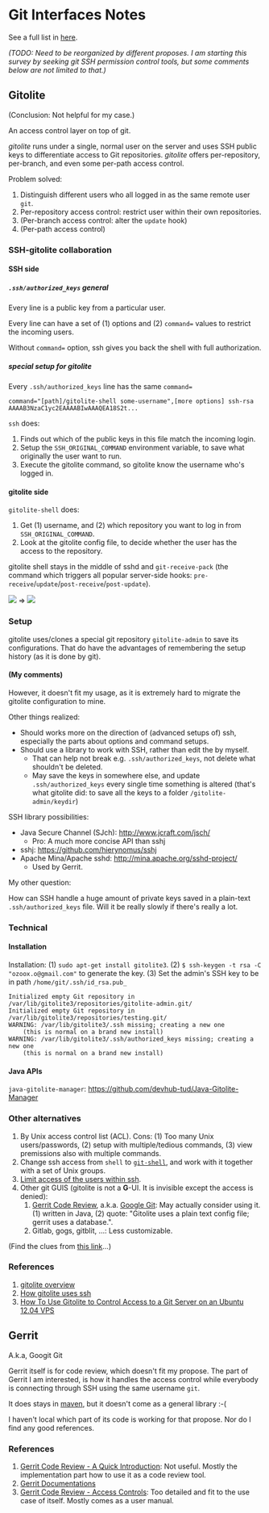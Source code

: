 # Git Interfaces Notes

See a full list in [here](https://git.wiki.kernel.org/index.php/InterfacesFrontendsAndTools).

*(TODO: Need to be reorganized by different proposes. I am starting this survey by seeking git SSH permission control tools, but some comments below are not limited to that.)*

## Gitolite

(Conclusion: Not helpful for my case.)

An access control layer on top of git.

*gitolite* runs under a single, normal user on the server and uses SSH public keys to differentiate access to Git repositories. *gitolite* offers per-repository, per-branch, and even some per-path access control.

Problem solved:

1. Distinguish different users who all logged in as the same remote user `git`.
1. Per-repository access control: restrict user within their own repositories.
1. (Per-branch access control: alter the `update` hook)
1. (Per-path access control)

### SSH-gitolite collaboration

#### SSH side

##### `.ssh/authorized_keys` general

Every line is a public key from a particular user.

Every line can have a set of (1) options and (2) `command=` values to restrict the incoming users.

Without `command=` option, ssh gives you back the shell with full authorization.

##### special setup for gitolite

Every `.ssh/authorized_keys` line has the same `command=`

```
command="[path]/gitolite-shell some-username",[more options] ssh-rsa AAAAB3NzaC1yc2EAAAABIwAAAQEA18S2t...
```

`ssh` does:

1. Finds out which of the public keys in this file match the incoming login.
2. Setup the `SSH_ORIGINAL_COMMAND` environment variable, to save what originally the user want to run.
3. Execute the gitolite command, so gitolite know the username who's logged in.

#### gitolite side

`gitolite-shell` does:

1. Get (1) username, and (2) which repository you want to log in from `SSH_ORIGINAL_COMMAND`.
2. Look at the gitolite config file, to decide whether the user has the access to the repository.

gitolite shell stays in the middle of sshd and `git-receive-pack` (the command which triggers all popular server-side hooks: `pre-receive`/`update`/`post-receive`/`post-update`).

![](http://gitolite.com/gitolite/ov01.png "") => ![](http://gitolite.com/gitolite/ov02.png "")

### Setup

gitolite uses/clones a special git repository `gitolite-admin` to save its configurations. That do have the advantages of remembering the setup history (as it is done by git).

#### (My comments)

However, it doesn't fit my usage, as it is extremely hard to migrate the gitolite configuration to mine.

Other things realized:

+ Should works more on the direction of (advanced setups of) ssh, especially the parts about options and command setups.
+ Should use a library to work with SSH, rather than edit the by myself.
    + That can help not break e.g. `.ssh/authorized_keys`, not delete what shouldn't be deleted.
    + May save the keys in somewhere else, and update `.ssh/authorized_keys` every single time something is altered (that's what gitolite did: to save all the keys to a folder `/gitolite-admin/keydir`)

SSH library possibilities:

+ Java Secure Channel (SJch): http://www.jcraft.com/jsch/
    + Pro: A much more concise API than sshj
+ sshj: https://github.com/hierynomus/sshj
+ Apache Mina/Apache sshd: http://mina.apache.org/sshd-project/
    + Used by Gerrit.

My other question:

How can SSH handle a huge amount of private keys saved in a plain-text `.ssh/authorized_keys` file. Will it be really slowly if there's really a lot.

### Technical

#### Installation

Installation: (1) `sudo apt-get install gitolite3`. (2) `$ ssh-keygen -t rsa -C "ozoox.o@gmail.com"` to generate the key. (3) Set the admin's SSH key to be in path `/home/git/.ssh/id_rsa.pub_`

```
Initialized empty Git repository in /var/lib/gitolite3/repositories/gitolite-admin.git/
Initialized empty Git repository in /var/lib/gitolite3/repositories/testing.git/
WARNING: /var/lib/gitolite3/.ssh missing; creating a new one
    (this is normal on a brand new install)
WARNING: /var/lib/gitolite3/.ssh/authorized_keys missing; creating a new one
    (this is normal on a brand new install)
```

#### Java APIs

`java-gitolite-manager`: https://github.com/devhub-tud/Java-Gitolite-Manager

### Other alternatives

1. By Unix access control list (ACL). Cons: (1) Too many Unix users/passwords, (2) setup with multiple/tedious commands, (3) view premissions also with multiple commands.
1. Change ssh access from `shell` to [`git-shell`](https://git-scm.com/docs/git-shell), and work with it together with a set of Unix groups.
1. [Limit access of the users within ssh](https://prefetch.net/blog/index.php/2006/09/05/limiting-access-to-openssh-directives/).
1. Other git GUIS (gitolite is not a **G**-UI. It is invisible except the access is denied):
    1. [Gerrit Code Review](https://gerrit.googlesource.com/), a.k.a. [Google Git](https://gerrit.googlesource.com/): May actually consider using it.   (1) written in Java, (2) quote: "Gitolite uses a plain text config file; gerrit uses a database.".
    1. Gitlab, gogs, gitblit, ...: Less customizable.

(Find the clues from [this link](https://serverfault.com/questions/170048/create-ssh-user-with-limited-privileges-to-only-use-git-repository)...)

### References

1. [gitolite overview](http://gitolite.com/gitolite/overview/)
1. [How gitolite uses ssh](http://gitolite.com/gitolite/glssh/index.html)
1. [How To Use Gitolite to Control Access to a Git Server on an Ubuntu 12.04 VPS ](https://www.digitalocean.com/community/tutorials/how-to-use-gitolite-to-control-access-to-a-git-server-on-an-ubuntu-12-04-vps)

## Gerrit

A.k.a, Googit Git

Gerrit itself is for code review, which doesn't fit my propose. The part of Gerrit I am interested, is how it handles the access control while everybody is connecting through SSH using the same username `git`.

It does stays in [maven](https://mvnrepository.com/artifact/com.google.gerrit), but it doesn't come as a general library :-(

I haven't local which part of its code is working for that propose. Nor do I find any good references.

### References

1. [Gerrit Code Review - A Quick Introduction](https://review.openstack.org/Documentation/intro-quick.html): Not useful. Mostly the implementation part how to use it as a code review tool.
1. [Gerrit Documentations](https://gerrit-documentation.storage.googleapis.com/Documentation/2.14.5.1/index.html)
1. [Gerrit Code Review - Access Controls](https://review.openstack.org/Documentation/access-control.html): Too detailed and fit to the use case of itself. Mostly comes as a user manual.
